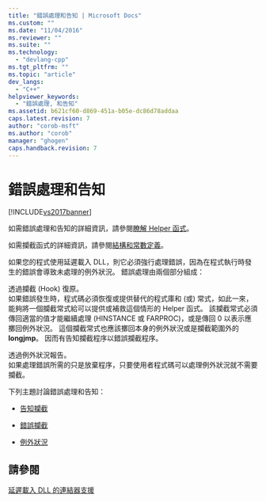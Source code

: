 ```yaml
---
title: "錯誤處理和告知 | Microsoft Docs"
ms.custom: ""
ms.date: "11/04/2016"
ms.reviewer: ""
ms.suite: ""
ms.technology: 
  - "devlang-cpp"
ms.tgt_pltfrm: ""
ms.topic: "article"
dev_langs: 
  - "C++"
helpviewer_keywords: 
  - "錯誤處理, 和告知"
ms.assetid: b621cf60-d869-451a-b05e-dc86d78addaa
caps.latest.revision: 7
author: "corob-msft"
ms.author: "corob"
manager: "ghogen"
caps.handback.revision: 7
---
```

# 錯誤處理和告知
[!INCLUDE[vs2017banner](../../assembler/inline/includes/vs2017banner.md)]

如需錯誤處理和告知的詳細資訊，請參閱[瞭解 Helper 函式](http://msdn.microsoft.com/zh-tw/6279c12c-d908-4967-b0b3-cabfc3e91d3d)。  
  
 如需攔截函式的詳細資訊，請參閱[結構和常數定義](../../build/reference/structure-and-constant-definitions.md)。  
  
 如果您的程式使用延遲載入 DLL，則它必須強行處理錯誤，因為在程式執行時發生的錯誤會導致未處理的例外狀況。  錯誤處理由兩個部分組成：  
  
 透過攔截 \(Hook\) 復原。  
 如果錯誤發生時，程式碼必須恢復或提供替代的程式庫和 \(或\) 常式，如此一來，能夠將一個攔截常式給可以提供或補救這個情形的 Helper 函式。  該攔截常式必須傳回適當的值才能繼續處理 \(HINSTANCE 或 FARPROC\)，或是傳回 0 以表示應擲回例外狀況。  這個攔截常式也應該擲回本身的例外狀況或是攔截範圍外的 **longjmp**。  因而有告知攔截程序以錯誤攔截程序。  
  
 透過例外狀況報告。  
 如果處理錯誤所需的只是放棄程序，只要使用者程式碼可以處理例外狀況就不需要攔截。  
  
 下列主題討論錯誤處理和告知：  
  
-   [告知攔截](../../build/reference/notification-hooks.md)  
  
-   [錯誤攔截](../../build/reference/failure-hooks.md)  
  
-   [例外狀況](../../build/reference/exceptions-c-cpp.md)  
  
## 請參閱  
 [延遲載入 DLL 的連結器支援](../../build/reference/linker-support-for-delay-loaded-dlls.md)